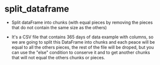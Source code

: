 # split_dataframe

* Split dataFrame into chunks (with equal pieces by removing the pieces that do not contain the same size as the others)

* It's a CSV file that contains 365 days of data example with columns, so we are going to split this DataFrame into chunks and each peace will be equal to all the others pieces, the rest of the file will be droped, but you can use the "else" condition to conserve it and to get another chunks that will not equal the others chunks or pieces.
